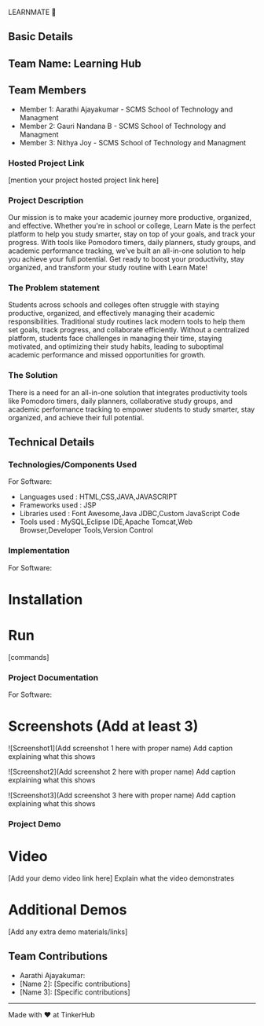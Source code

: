 LEARNMATE 🎯


## Basic Details

## Team Name: Learning Hub


## Team Members

- Member 1: Aarathi Ajayakumar - SCMS School of Technology and Managment
- Member 2: Gauri Nandana B - SCMS School of Technology and Managment
- Member 3: Nithya Joy - SCMS School of Technology and Managment

### Hosted Project Link
[mention your project hosted project link here]

### Project Description

Our mission is to make your academic journey more productive, organized, and effective. 
Whether you're in school or college, Learn Mate is the perfect platform to help you study smarter, stay on top of your goals, and track your progress. 
With tools like Pomodoro timers, daily planners, study groups, and academic performance tracking, we’ve built an all-in-one solution to help you achieve your full potential.
Get ready to boost your productivity, stay organized, and transform your study routine with Learn Mate!

### The Problem statement

Students across schools and colleges often struggle with staying productive, organized, and effectively managing their academic responsibilities. 
Traditional study routines lack modern tools to help them set goals, track progress, and collaborate efficiently. Without a centralized platform, 
students face challenges in managing their time, staying motivated, and optimizing their study habits, leading to suboptimal academic performance and missed opportunities for growth. 

### The Solution

There is a need for an all-in-one solution that integrates productivity tools like Pomodoro timers, daily planners, collaborative study groups, and academic performance tracking to 
empower students to study smarter, stay organized, and achieve their full potential.


## Technical Details

### Technologies/Components Used

For Software:
- Languages used : HTML,CSS,JAVA,JAVASCRIPT
- Frameworks used : JSP
- Libraries used : Font Awesome,Java JDBC,Custom JavaScript Code
- Tools used : MySQL,Eclipse IDE,Apache Tomcat,Web Browser,Developer Tools,Version Control


### Implementation

For Software:
# Installation

# Run
[commands]

### Project Documentation
For Software:

# Screenshots (Add at least 3)
![Screenshot1](Add screenshot 1 here with proper name)
Add caption explaining what this shows

![Screenshot2](Add screenshot 2 here with proper name)
Add caption explaining what this shows

![Screenshot3](Add screenshot 3 here with proper name)
Add caption explaining what this shows



### Project Demo
# Video
[Add your demo video link here]
Explain what the video demonstrates

# Additional Demos
[Add any extra demo materials/links]

## Team Contributions
- Aarathi Ajayakumar: 
- [Name 2]: [Specific contributions]
- [Name 3]: [Specific contributions]

---
Made with ❤ at TinkerHub
